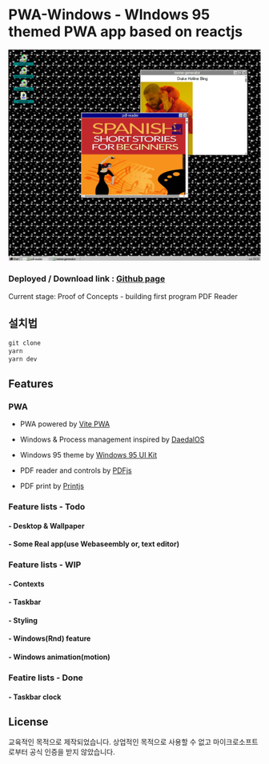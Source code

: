 # PWA-Windows - WIndows 95 themed PWA app based on reactjs

![introduction](./public/introduction.png)

### Deployed / Download link : [Github page](https://jihyeonjeong11.github.io/pwa-github-page/)

Current stage: Proof of Concepts - building first program PDF Reader

## 설치법

```
git clone
yarn
yarn dev
```

## Features

### PWA

- PWA powered by [Vite PWA](https://vite-pwa-org.netlify.app/)

- Windows & Process management inspired by [DaedalOS](https://dustinbrett.com/)

- Windows 95 theme by [Windows 95 UI Kit](https://themesberg.com/product/ui-kit/windows-95-ui-kit)

- PDF reader and controls by [PDFjs](https://www.npmjs.com/package/pdfjs-dist)

- PDF print by [Printjs](https://printjs.crabbly.com/)

### Feature lists - Todo

#### - Desktop & Wallpaper

#### - Some Real app(use Webaseembly or, text editor)

### Feature lists - WIP

#### - Contexts

#### - Taskbar

#### - Styling

#### - Windows(Rnd) feature

#### - Windows animation(motion)

### Featire lists - Done

#### - Taskbar clock

## License

교육적인 목적으로 제작되었습니다. 상업적인 목적으로 사용할 수 없고 마이크로소프트로부터 공식 인증을 받지 않았습니다.
